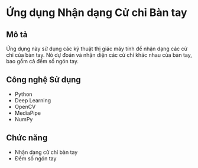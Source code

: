 # Ứng dụng Nhận dạng Cử chỉ Bàn tay

## Mô tả
Ứng dụng này sử dụng các kỹ thuật thị giác máy tính để nhận dạng các cử chỉ của bàn tay. Nó dự đoán và nhận diện các cử chỉ khác nhau của bàn tay, bao gồm cả đếm số ngón tay.

## Công nghệ Sử dụng
- Python
- Deep Learning
- OpenCV
- MediaPipe
- NumPy

## Chức năng
- Nhận dạng cử chỉ bàn tay
- Đếm số ngón tay
